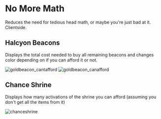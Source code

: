 # No More Math

Reduces the need for tedious head math, or maybe you're just bad at it. Clientside.

## Halcyon Beacons
Displays the total cost needed to buy all remaining beacons and changes color depending on if you can afford it or not.

![goldbeacon_cantafford](https://cdn.discordapp.com/attachments/526159007442927648/1070842057008095314/image.png)
![goldbeacon_canafford](https://cdn.discordapp.com/attachments/526159007442927648/1070842131087888465/image.png)

## Chance Shrine
Displays how many activations of the shrine you can afford (assuming you don't get all the items from it)

![chanceshrine](https://cdn.discordapp.com/attachments/526159007442927648/1070859320570425416/image.png)